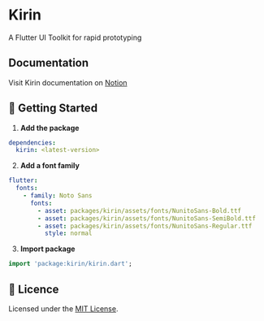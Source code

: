 # Kirin

A Flutter UI Toolkit for rapid prototyping

## Documentation

Visit Kirin documentation on [Notion](https://www.notion.so/spaceoddyssey/d49565c7367442139870cca1ba74f099?v=fef039ca03ae4fa2bacbc6527ba97955/)

## 🚀 Getting Started

1. **Add the package**

```yaml
dependencies:
  kirin: <latest-version>
```

2. **Add a font family**

```yaml
flutter:
  fonts:
    - family: Noto Sans
      fonts:
        - asset: packages/kirin/assets/fonts/NunitoSans-Bold.ttf
        - asset: packages/kirin/assets/fonts/NunitoSans-SemiBold.ttf
        - asset: packages/kirin/assets/fonts/NunitoSans-Regular.ttf
          style: normal
```

3. **Import package**

```dart
import 'package:kirin/kirin.dart';
```

## 📝 Licence

Licensed under the [MIT License](./LICENSE).
